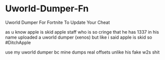 # Uworld-Dumper-Fn
Uworld Dumper For Fortnite To Update Your Cheat

as u know apple is skid
apple staff who is so cringe that he has 1337 in his name uploaded a uworld dumper (xenos)
but like i said apple is skid
so #DitchApple

use my uworld dumper bc mine dumps real offsets unlike his fake w2s shit
